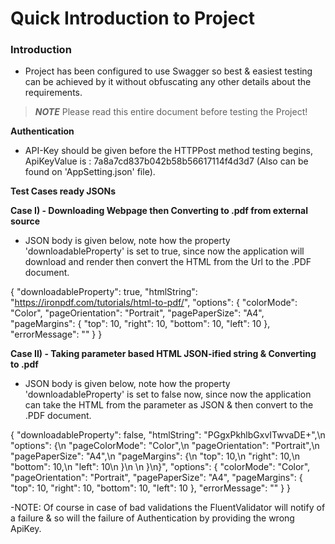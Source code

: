 # Quick Introduction to Project

### Introduction

- Project has been configured to use Swagger so best & easiest testing can be achieved by it without obfuscating any other details about the requirements.

> ***NOTE*** Please read this entire document before testing the Project!

**Authentication**

- API-Key should be given before the HTTPPost method testing begins, ApiKeyValue is : 7a8a7cd837b042b58b56617114f4d3d7 (Also can be found on 'AppSetting.json' file).

**Test Cases ready JSONs**

**Case I) - Downloading Webpage then Converting to .pdf from external source**

- JSON body is given below, note how the property 'downloadableProperty' is set to true, since now the application will download and render then convert the HTML from the Url to the .PDF document.

{
  "downloadableProperty": true,
  "htmlString": "https://ironpdf.com/tutorials/html-to-pdf/",
  "options": {
    "colorMode": "Color",
    "pageOrientation": "Portrait",
    "pagePaperSize": "A4",
    "pageMargins": {
      "top": 10,
      "right": 10,
      "bottom": 10,
      "left": 10
    },
    "errorMessage": ""
  }
}


**Case II) - Taking parameter based HTML JSON-ified string & Converting to .pdf**

- JSON body is given below, note how the property 'downloadableProperty' is set to false now, since now the application can take the HTML from the parameter as JSON & then convert to the .PDF document.

{
  "downloadableProperty": false,
  "htmlString": "PGgxPkhlbGxvITwvaDE+\",\n    \"options\": {\n        \"pageColorMode\": \"Color\",\n        \"pageOrientation\": \"Portrait\",\n        \"pagePaperSize\": \"A4\",\n        \"pageMargins\": {\n            \"top\": 10,\n            \"right\": 10,\n            \"bottom\": 10,\n            \"left\": 10\n        }\n        \n    }\n}",
  "options": {
    "colorMode": "Color",
    "pageOrientation": "Portrait",
    "pagePaperSize": "A4",
    "pageMargins": {
      "top": 10,
      "right": 10,
      "bottom": 10,
      "left": 10
    },
    "errorMessage": ""
  }
}

-NOTE: Of course in case of bad validations the FluentValidator will notify of a failure & so will the failure of Authentication by providing the wrong ApiKey.
